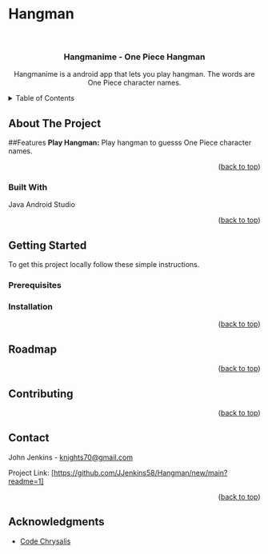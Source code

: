 # Hangman
<!-- PROJECT LOGO -->
<br />
<div align="center">
    <h3 align="center">Hangmanime - One Piece Hangman</h3>

  <p align="center">
    Hangmanime is a android app that lets you play hangman. The words are One Piece character names.
  </p>
</div>



<!-- TABLE OF CONTENTS -->
<details>
  <summary>Table of Contents</summary>
  <ol>
    <li>
      <a href="#about-the-project">About The Project</a>
      <ul>
        <li><a href="#built-with">Built With</a></li>
      </ul>
    </li>
    <li>
      <a href="#getting-started">Getting Started</a>
      <ul>
        <li><a href="#prerequisites">Prerequisites</a></li>
        <li><a href="#installation">Installation</a></li>
      </ul>
    </li>
    <li><a href="#usage">Usage</a></li>
    <li><a href="#roadmap">Roadmap</a></li>
    <li><a href="#contributing">Contributing</a></li>
    <li><a href="#license">License</a></li>
    <li><a href="#contact">Contact</a></li>
    <li><a href="#acknowledgments">Acknowledgments</a></li>
  </ol>
</details>



<!-- ABOUT THE PROJECT -->
## About The Project
##Features
**Play Hangman:** Play hangman to guesss One Piece character names.



<p align="right">(<a href="#readme-top">back to top</a>)</p>



### Built With

Java
Android Studio

<p align="right">(<a href="#readme-top">back to top</a>)</p>



<!-- GETTING STARTED -->
## Getting Started

To get this project locally follow these simple instructions.

### Prerequisites

 

### Installation




<p align="right">(<a href="#readme-top">back to top</a>)</p>


<!-- ROADMAP -->
## Roadmap



<p align="right">(<a href="#readme-top">back to top</a>)</p>

<!-- CONTRIBUTING -->
## Contributing

<p align="right">(<a href="#readme-top">back to top</a>)</p>


<!-- CONTACT -->
## Contact

John Jenkins - knights70@gmail.com

Project Link: [https://github.com/JJenkins58/Hangman/new/main?readme=1]

<p align="right">(<a href="#readme-top">back to top</a>)</p>



<!-- ACKNOWLEDGMENTS -->
## Acknowledgments

* [Code Chrysalis](https://www.codechrysalis.io/)
